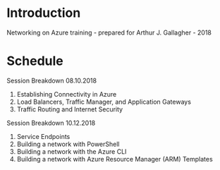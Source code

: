 # Introduction 
Networking on Azure training - prepared for Arthur J. Gallagher - 2018

# Schedule
Session Breakdown 08.10.2018
1.	Establishing Connectivity in Azure
2.	Load Balancers, Traffic Manager, and Application Gateways
3.	Traffic Routing and Internet Security

Session Breakdown 10.12.2018
1.	Service Endpoints
2.	Building a network with PowerShell
3.	Building a network with the Azure CLI
1.	Building a network with Azure Resource Manager (ARM) Templates

